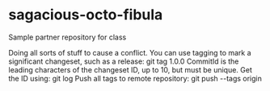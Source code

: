 # sagacious-octo-fibula
Sample partner repository for class

Doing all sorts of stuff to cause a conflict. You can use tagging to mark a significant changeset, such as a release:
git tag 1.0.0 <commitID>
CommitId is the leading characters of the changeset ID, up to 10, but must be unique. Get the ID using:
git log
Push all tags to remote repository:
git push --tags origin
